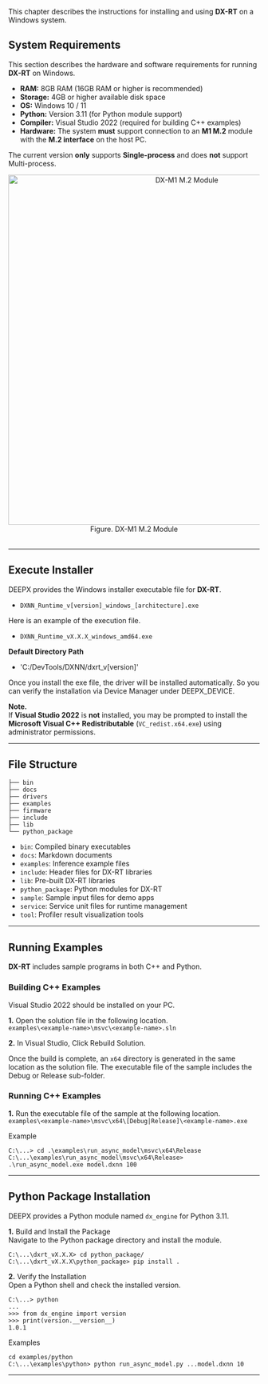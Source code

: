 This chapter describes the instructions for installing and using **DX-RT** on a Windows system.  

## System Requirements  

This section describes the hardware and software requirements for running **DX-RT** on Windows.  

- **RAM:** 8GB RAM (16GB RAM or higher is recommended)
- **Storage:** 4GB or higher available disk space
- **OS:** Windows 10 / 11
- **Python:** Version 3.11 (for Python module support)
- **Compiler:** Visual Studio 2022 (required for building C++ examples)
- **Hardware:** The system **must** support connection to an **M1 M.2** module with the **M.2 interface** on the host PC.  

The current version **only** supports **Single-process** and does **not** support Multi-process.  

<div class="center-text">
<p align="center">
<img src="./../resources/02_DX-M1_M.2_LPDDR5x2.png" alt="DX-M1 M.2 Module" width="700px">  
<br>
Figure. DX-M1 M.2 Module  
<br><br>
</p>
</div>

---

## Execute Installer

DEEPX provides the Windows installer executable file for **DX-RT**.  

- `DXNN_Runtime_v[version]_windows_[architecture].exe`  

Here is an example of the execution file.  

- `DXNN_Runtime_vX.X.X_windows_amd64.exe`  

**Default Directory Path**  

- 'C:/DevTools/DXNN/dxrt_v[version]'  

Once you install the exe file, the driver will be installed automatically. So you can verify the installation via Device Manager under DEEPX_DEVICE.  

**Note.**  
If **Visual Studio 2022** is **not** installed, you may be prompted to install the **Microsoft Visual C++ Redistributable** (`VC_redist.x64.exe`) using administrator permissions.  

---

## File Structure

```
├── bin
├── docs
├── drivers
├── examples
├── firmware
├── include
├── lib
└── python_package
```

- `bin`: Compiled binary executables
- `docs`: Markdown documents 
- `examples`: Inference example files
- `include`: Header files for DX-RT libraries
- `lib`: Pre-built DX-RT libraries
- `python_package`: Python modules for DX-RT
- `sample`: Sample input files for demo apps
- `service`: Service unit files for runtime management
- `tool`: Profiler result visualization tools

---

## Running Examples

**DX-RT** includes sample programs in both C++ and Python.  

### Building C++ Examples  
Visual Studio 2022 should be installed on your PC.  

**1.** Open the solution file in the following location.  
`examples\<example-name>\msvc\<example-name>.sln`

**2.** In Visual Studio, Click Rebuild Solution.  

Once the build is complete, an `x64` directory is generated in the same location as the solution file. The executable file of the sample includes the Debug or Release sub-folder.  

### Running C++ Examples  

**1.** Run the executable file of the sample at the following location.  
`examples\<example-name>\msvc\x64\[Debug|Release]\<example-name>.exe`

Example
```
C:\...> cd .\examples\run_async_model\msvc\x64\Release
C:\...\examples\run_async_model\msvc\x64\Release> .\run_async_model.exe model.dxnn 100
```

---

## Python Package Installation 

DEEPX provides a Python module named `dx_engine` for Python 3.11.  

**1.** Build and Install the Package  
Navigate to the Python package directory and install the module.  

```
C:\...\dxrt_vX.X.X> cd python_package/
C:\...\dxrt_vX.X.X\python_package> pip install .
```

**2.** Verify the Installation  
Open a Python shell and check the installed version.  

```
C:\...> python
... 
>>> from dx_engine import version
>>> print(version.__version__)
1.0.1
```

Examples
```
cd examples/python
C:\...\examples\python> python run_async_model.py ...model.dxnn 10
```

---
